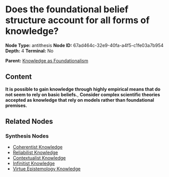 # Does the foundational belief structure account for all forms of knowledge?

**Node Type:** antithesis
**Node ID:** 67ad464c-32e9-40fa-a4f5-c1fe03a7b954
**Depth:** 4
**Terminal:** No

**Parent:** [Knowledge as Foundationalism](knowledge-as-foundationalism-synthesis-569a8d0a-d9b3-4966-a1b6-d99a03c462a8.md)

## Content

**It is possible to gain knowledge through highly empirical means that do not seem to rely on basic beliefs.**, **Consider complex scientific theories accepted as knowledge that rely on models rather than foundational premises.**

## Related Nodes

### Synthesis Nodes

- [Coherentist Knowledge](coherentist-knowledge-synthesis-1d64f809-6807-4fff-a82b-1f41af5ce53a.md)
- [Reliabilist Knowledge](reliabilist-knowledge-synthesis-9d954da4-2d96-4284-8b98-6cb432a99cd3.md)
- [Contextualist Knowledge](contextualist-knowledge-synthesis-61f6ed88-fefe-4864-bb72-a5b96acc6eda.md)
- [Infinitist Knowledge](infinitist-knowledge-synthesis-b040e582-366e-4294-84d8-277c39acff06.md)
- [Virtue Epistemology Knowledge](virtue-epistemology-knowledge-synthesis-2ecde972-8cfe-45e9-9a83-598eddf9eb03.md)
